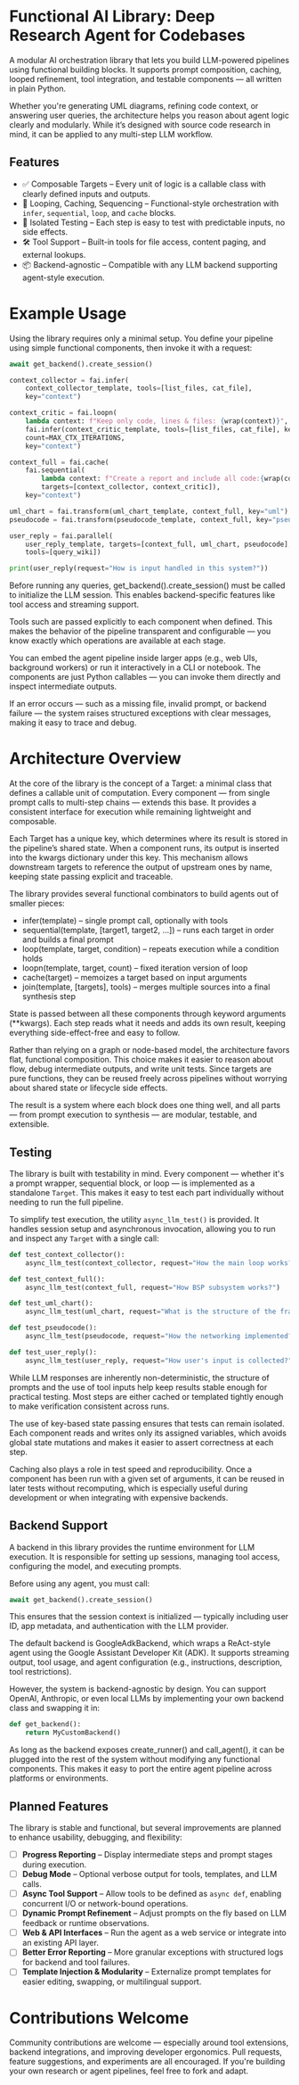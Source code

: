 # Functional AI Library: Deep Research Agent for Codebases

A modular AI orchestration library that lets you build LLM-powered pipelines using functional building blocks. It supports prompt composition, caching, looped refinement, tool integration, and testable components — all written in plain Python.

Whether you're generating UML diagrams, refining code context, or answering user queries, the architecture helps you reason about agent logic clearly and modularly. While it’s designed with source code research in mind, it can be applied to any multi-step LLM workflow.

## Features

- ✅ Composable Targets – Every unit of logic is a callable class with clearly defined inputs and outputs.
- 🔁 Looping, Caching, Sequencing – Functional-style orchestration with `infer`, `sequential`, `loop`, and `cache` blocks.
- 🧪 Isolated Testing – Each step is easy to test with predictable inputs, no side effects.
- 🛠 Tool Support – Built-in tools for file access, content paging, and external lookups.
- 📦 Backend-agnostic – Compatible with any LLM backend supporting agent-style execution.

# Example Usage

Using the library requires only a minimal setup. You define your pipeline using simple functional components, then invoke it with a request:

```python
await get_backend().create_session()

context_collector = fai.infer(
    context_collector_template, tools=[list_files, cat_file],
    key="context")

context_critic = fai.loopn(
    lambda context: f"Keep only code, lines & files: {wrap(context)}",
    fai.infer(context_critic_template, tools=[list_files, cat_file], key="context"),
    count=MAX_CTX_ITERATIONS,
    key="context")

context_full = fai.cache(
    fai.sequential(
        lambda context: f"Create a report and include all code:{wrap(context)}",
        targets=[context_collector, context_critic]),
    key="context")

uml_chart = fai.transform(uml_chart_template, context_full, key="uml")
pseudocode = fai.transform(pseudocode_template, context_full, key="pseudo")

user_reply = fai.parallel(
    user_reply_template, targets=[context_full, uml_chart, pseudocode],
    tools=[query_wiki])

print(user_reply(request="How is input handled in this system?"))
```

Before running any queries, get_backend().create_session() must be called to initialize the LLM session. This enables backend-specific features like tool access and streaming support.

Tools such are passed explicitly to each component when defined. This makes the behavior of the pipeline transparent and configurable — you know exactly which operations are available at each stage.

You can embed the agent pipeline inside larger apps (e.g., web UIs, background workers) or run it interactively in a CLI or notebook. The components are just Python callables — you can invoke them directly and inspect intermediate outputs.

If an error occurs — such as a missing file, invalid prompt, or backend failure — the system raises structured exceptions with clear messages, making it easy to trace and debug.

# Architecture Overview

At the core of the library is the concept of a Target: a minimal class that defines a callable unit of computation. Every component — from single prompt calls to multi-step chains — extends this base. It provides a consistent interface for execution while remaining lightweight and composable.

Each Target has a unique key, which determines where its result is stored in the pipeline’s shared state. When a component runs, its output is inserted into the kwargs dictionary under this key. This mechanism allows downstream targets to reference the output of upstream ones by name, keeping state passing explicit and traceable.

The library provides several functional combinators to build agents out of smaller pieces:

* infer(template) – single prompt call, optionally with tools
* sequential(template, [target1, target2, ...]) – runs each target in order and builds a final prompt
* loop(template, target, condition) – repeats execution while a condition holds
* loopn(template, target, count) – fixed iteration version of loop
* cache(target) – memoizes a target based on input arguments
* join(template, [targets], tools) – merges multiple sources into a final synthesis step

State is passed between all these components through keyword arguments (**kwargs). Each step reads what it needs and adds its own result, keeping everything side-effect-free and easy to follow.

Rather than relying on a graph or node-based model, the architecture favors flat, functional composition. This choice makes it easier to reason about flow, debug intermediate outputs, and write unit tests. Since targets are pure functions, they can be reused freely across pipelines without worrying about shared state or lifecycle side effects.

The result is a system where each block does one thing well, and all parts — from prompt execution to synthesis — are modular, testable, and extensible.

## Testing

The library is built with testability in mind. Every component — whether it's a prompt wrapper, sequential block, or loop — is implemented as a standalone `Target`. This makes it easy to test each part individually without needing to run the full pipeline.

To simplify test execution, the utility `async_llm_test()` is provided. It handles session setup and asynchronous invocation, allowing you to run and inspect any `Target` with a single call:

```python
def test_context_collector():
    async_llm_test(context_collector, request="How the main loop works?")

def test_context_full():
    async_llm_test(context_full, request="How BSP subsystem works?")

def test_uml_chart():
    async_llm_test(uml_chart, request="What is the structure of the frame?")

def test_pseudocode():
    async_llm_test(pseudocode, request="How the networking implemented?")

def test_user_reply():
    async_llm_test(user_reply, request="How user's input is collected?")
```
While LLM responses are inherently non-deterministic, the structure of prompts and the use of tool inputs help keep results stable enough for practical testing. Most steps are either cached or templated tightly enough to make verification consistent across runs.

The use of key-based state passing ensures that tests can remain isolated. Each component reads and writes only its assigned variables, which avoids global state mutations and makes it easier to assert correctness at each step.

Caching also plays a role in test speed and reproducibility. Once a component has been run with a given set of arguments, it can be reused in later tests without recomputing, which is especially useful during development or when integrating with expensive backends.

## Backend Support

A backend in this library provides the runtime environment for LLM execution. It is responsible for setting up sessions, managing tool access, configuring the model, and executing prompts.

Before using any agent, you must call:

```python
await get_backend().create_session()
```

This ensures that the session context is initialized — typically including user ID, app metadata, and authentication with the LLM provider.

The default backend is GoogleAdkBackend, which wraps a ReAct-style agent using the Google Assistant Developer Kit (ADK). It supports streaming output, tool usage, and agent configuration (e.g., instructions, description, tool restrictions).

However, the system is backend-agnostic by design. You can support OpenAI, Anthropic, or even local LLMs by implementing your own backend class and swapping it in:

```python
def get_backend():
    return MyCustomBackend()
```

As long as the backend exposes create_runner() and call_agent(), it can be plugged into the rest of the system without modifying any functional components. This makes it easy to port the entire agent pipeline across platforms or environments.

## Planned Features

The library is stable and functional, but several improvements are planned to enhance usability, debugging, and flexibility:

- [ ] **Progress Reporting** – Display intermediate steps and prompt stages during execution.
- [ ] **Debug Mode** – Optional verbose output for tools, templates, and LLM calls.
- [ ] **Async Tool Support** – Allow tools to be defined as `async def`, enabling concurrent I/O or network-bound operations.
- [ ] **Dynamic Prompt Refinement** – Adjust prompts on the fly based on LLM feedback or runtime observations.
- [ ] **Web & API Interfaces** – Run the agent as a web service or integrate into an existing API layer.
- [ ] **Better Error Reporting** – More granular exceptions with structured logs for backend and tool failures.
- [ ] **Template Injection & Modularity** – Externalize prompt templates for easier editing, swapping, or multilingual support.

# Contributions Welcome
Community contributions are welcome — especially around tool extensions, backend integrations, and improving developer ergonomics.
Pull requests, feature suggestions, and experiments are all encouraged. If you're building your own research or agent pipelines, feel free to fork and adapt.

